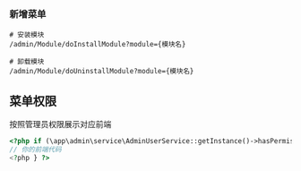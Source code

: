 ### 新增菜单

```shell
# 安装模块
/admin/Module/doInstallModule?module={模块名}

# 卸载模块
/admin/Module/doUninstallModule?module={模块名}
```

## 菜单权限

按照管理员权限展示对应前端
```php
<?php if (\app\admin\service\AdminUserService::getInstance()->hasPermission('admin', 'role', 'authorize')){ ?>
// 你的前端代码
<?php } ?>
```


